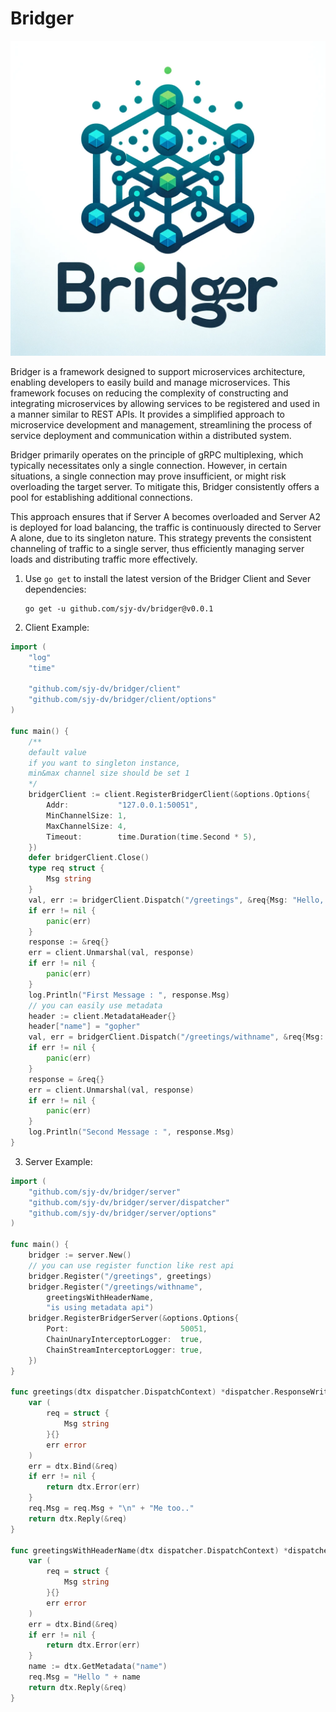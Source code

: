 # Bridger

![logo](./docs/logo.png)

Bridger is a framework designed to support microservices architecture, enabling developers to easily build and manage microservices. This framework focuses on reducing the complexity of constructing and integrating microservices by allowing services to be registered and used in a manner similar to REST APIs. It provides a simplified approach to microservice development and management, streamlining the process of service deployment and communication within a distributed system.


Bridger primarily operates on the principle of gRPC multiplexing, which typically necessitates only a single connection. However, in certain situations, a single connection may prove insufficient, or might risk overloading the target server. To mitigate this, Bridger consistently offers a pool for establishing additional connections.

This approach ensures that if Server A becomes overloaded and Server A2 is deployed for load balancing, the traffic is continuously directed to Server A alone, due to its singleton nature. This strategy prevents the consistent channeling of traffic to a single server, thus efficiently managing server loads and distributing traffic more effectively.


1. Use `go get` to install the latest version of the Bridger Client and Sever dependencies:

   ```shell
   go get -u github.com/sjy-dv/bridger@v0.0.1
   ```

2. Client Example:

```go
import (
	"log"
	"time"

	"github.com/sjy-dv/bridger/client"
	"github.com/sjy-dv/bridger/client/options"
)

func main() {
	/**
	default value
	if you want to singleton instance,
	min&max channel size should be set 1
	*/
	bridgerClient := client.RegisterBridgerClient(&options.Options{
		Addr:           "127.0.0.1:50051",
		MinChannelSize: 1,
		MaxChannelSize: 4,
		Timeout:        time.Duration(time.Second * 5),
	})
	defer bridgerClient.Close()
	type req struct {
		Msg string
	}
	val, err := bridgerClient.Dispatch("/greetings", &req{Msg: "Hello, Dispatcher"})
	if err != nil {
		panic(err)
	}
	response := &req{}
	err = client.Unmarshal(val, response)
	if err != nil {
		panic(err)
	}
	log.Println("First Message : ", response.Msg)
    // you can easily use metadata
	header := client.MetadataHeader{}
	header["name"] = "gopher"
	val, err = bridgerClient.Dispatch("/greetings/withname", &req{Msg: "I'm gopher"}, header)
	if err != nil {
		panic(err)
	}
	response = &req{}
	err = client.Unmarshal(val, response)
	if err != nil {
		panic(err)
	}
	log.Println("Second Message : ", response.Msg)
}
```

3. Server Example:

```go
import (
	"github.com/sjy-dv/bridger/server"
	"github.com/sjy-dv/bridger/server/dispatcher"
	"github.com/sjy-dv/bridger/server/options"
)

func main() {
	bridger := server.New()
    // you can use register function like rest api
	bridger.Register("/greetings", greetings)
	bridger.Register("/greetings/withname",
		greetingsWithHeaderName,
		"is using metadata api")
	bridger.RegisterBridgerServer(&options.Options{
		Port:                         50051,
		ChainUnaryInterceptorLogger:  true,
		ChainStreamInterceptorLogger: true,
	})
}

func greetings(dtx dispatcher.DispatchContext) *dispatcher.ResponseWriter {
	var (
		req = struct {
			Msg string
		}{}
		err error
	)
	err = dtx.Bind(&req)
	if err != nil {
		return dtx.Error(err)
	}
	req.Msg = req.Msg + "\n" + "Me too.."
	return dtx.Reply(&req)
}

func greetingsWithHeaderName(dtx dispatcher.DispatchContext) *dispatcher.ResponseWriter {
	var (
		req = struct {
			Msg string
		}{}
		err error
	)
	err = dtx.Bind(&req)
	if err != nil {
		return dtx.Error(err)
	}
	name := dtx.GetMetadata("name")
	req.Msg = "Hello " + name
	return dtx.Reply(&req)
}
```